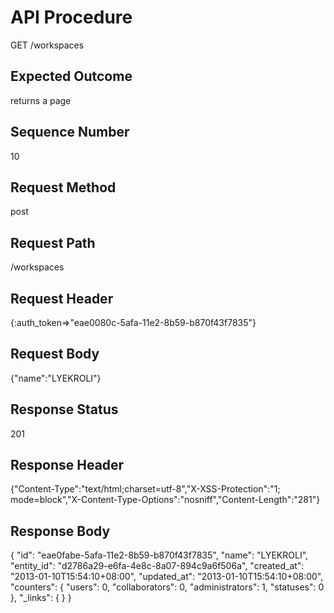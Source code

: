 # API Procedure
GET /workspaces
## Expected Outcome
returns a page
## Sequence Number
10
## Request Method
post
## Request Path
/workspaces
## Request Header
{:auth_token=>"eae0080c-5afa-11e2-8b59-b870f43f7835"}
## Request Body
{"name":"LYEKROLI"}

## Response Status
201
## Response Header
{"Content-Type":"text/html;charset=utf-8","X-XSS-Protection":"1; mode=block","X-Content-Type-Options":"nosniff","Content-Length":"281"}

## Response Body
{
  "id": "eae0fabe-5afa-11e2-8b59-b870f43f7835",
  "name": "LYEKROLI",
  "entity_id": "d2786a29-e6fa-4e8c-8a07-894c9a6f506a",
  "created_at": "2013-01-10T15:54:10+08:00",
  "updated_at": "2013-01-10T15:54:10+08:00",
  "counters": {
    "users": 0,
    "collaborators": 0,
    "administrators": 1,
    "statuses": 0
  },
  "_links": {
  }
}
